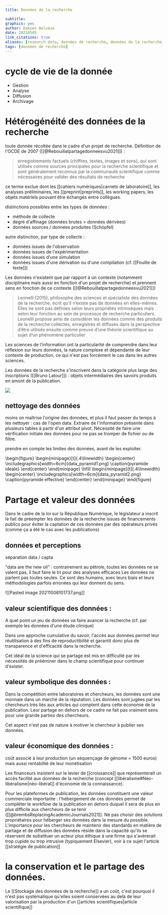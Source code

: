 ```yaml
---
title: Données de la recherche

subtitle:
graphics: yes
author: Damien Belvèze
date: 20210505
link_citations: true
aliases: [research data, données de recherche, données de la recherche, données issues de la recherche]
tags: [données de recherche]
---
```


<!-- header-includes : |
   \usepackage{graphicx}
-->

# cycle de vie de la donnée

- Gestion
- Analyse
- Diffusion
- Archivage

# Hétérogénéité des données de la recherche

toute donnée récoltée dans le cadre d'un projet de recherche. Définition de l'OCDE de 2007 ([[@Rebouillatpartagedonneesvu2021]]) :

> enregistrements factuels (chiffres, textes, images et sons), qui sont utilisés comme sources principales pour la recherche scientifique et sont généralement reconnus par la communauté scientifique comme nécessaires pour valider des résultats de recherche

ce terme exclue dont les [[cahiers numériques|carnets de laboratoire]], les analyses préliminaires, les [[preprint|preprints]], les working papers, les objets matériels pouvant être échangés entre collègues.

distinctions possibles entre les types de données : 

-  méthode de collecte
-  degré d'affinage (données brutes > données dérivées)
-  données sources / données produites (Schöpfel)

autre distinction, par type de collecte : 

- données issues de l'observation
- données issues de l'expérimentation
- données issues d'une simulation
- données issues d'une dérivation ou d'une compilation (cf. [[Fouille de texte]])

Les données n'existent que par rapport à un contexte (notamment disciplinaire mais aussi en fonction d'un projet de recherche) et prennent sens en fonction de ce contexte ([[@Rebouillatpartagedonneesvu2021]])

> Leonelli (2015), philosophe des sciences et spécialiste des données de la recherche, écrit qu’il n’existe pas de données en elles-mêmes. Elles ne sont pas définies selon leurs propriétés intrinsèques mais selon leur fonction au sein de processus de recherche particuliers. Leonelli propose ainsi de considérer les données comme des produits de la recherche collectés, enregistrés et diffusés dans la perspective d’être utilisés ensuite comme preuve d’une théorie scientifique au sujet d’un phénomène particulier

Les sciences de l'information ont la particularité de comprendre dans leur réflexion sur leurs données, la nature complexe et dépendante de leur contexte de production, ce qui n'est pas forcément le cas dans les autres sciences.

Les données de la recherche s'inscrivent dans la catégorie plus large des inscriptions ([[Bruno Latour]]) : objets intermédiaires des savoirs produits en amont de la publication.

![](data_narrative.jpg)

## nettoyage des données

moins on maîtrise l'origine des données, et plus il faut passer du temps à les nettoyer : cas de l'open data. Extraire de l'information présente dans plusieurs tables à partir d'un attribut pivot. 
Nécessité de faire une vérification initiale des données pour ne pas se tromper de fichier ou de filtre.

prendre en compte les limites des données, avant de les exploiter. 


\begin{figure}
\begin{minipage}[t]{.4\linewidth}
    \begin{center}
       \includegraphics[width=6cm]{data_pyramid1.png}
       \caption{pyramide ideale}
    \end{center}
\end{minipage}
\hfill
\begin{minipage}[t]{.4\linewidth}
    \begin{center}
       \includegraphics[width=6cm]{data_pyramid2.png}
       \caption{pyramide effective}
    \end{center}
\end{minipage}
\end{figure}




# Partage et valeur des données

Dans le cadre de la loi sur la République Numérique, le législateur a inscrit le fait de préempter les données de la recherche issues de financements publics pour éviter la captation de ces données par des opérateurs privés (comme ça a été le cas avec les publications) 

## données et perceptions

séparation data / capta

"data are the new oil" : contrairement au pétrole, toutes les données ne se valent pas, il faut faire le tri pour des analyses efficaces
Les données ne parlent pas toutes seules. Ce sont des humains, avec leurs biais et leurs méthodologies parfois erronées qui leur donnent du sens. 

![[Pasted image 20211008101737.png]]


##  valeur scientifique des données : 

A quel point un jeu de données va faire avancer la recherche (cf. par exemple les données d'une étude clinique)

Dans une approche cumulative du savoir, l'accès aux données permet leur réutilisation à des fins de reproductibilité et garantit donc plus de transparence et d'efficacité dans la recherche.

Cet idéal de la science qui se partage est mis en difficulté par les nécessités de prééminer dans le champ scientifique pour continuer d'exister. 


## valeur symbolique des données : 

Dans la compétition entre laboratoires et chercheurs, les données sont une monnaie dans un marché de la réputation.
Les données sont jugées par les chercheurs très liés aux articles qui comptent dans cette économie de la publication. Leur partage en dehors de ce cadre ne fait pas vraiment sens pour une grande parties des chercheurs.

Cet aspect n'est pas de nature à motiver le chercheur à publier ses données. 

## valeur économique des données : 

coût associé à leur production (un séquençage de génome = 1500 euros) mais aussi rentabilité de leur monétisation

Les financeurs insistent sur le levier de [[croissance]] que représenterait un accès facilité aux données de la recherche (concept [[libéralisme#Néo-libéralisme|néo-libéral]] d'économie de la connaissance).

Pour les plateformes de publication, les données constituent une valeur commerciale importante : l'hébergement de ces données permet de compléter le workflow de la publication en dehors duquel il sera de plus en plus difficile aux chercheurs de se tenir ([[@brembsReplacingAcademicJournals2021]]. 
Ne pas choisir des solutions propriétaires pour héberger ses données dans la mesure du possible. 
L'importance pour les chercheurs de maintenir des standards en matière de partage et de diffusion des données réside dans la capacité qu'ils se réservent de substituer un acteur plus éthique à une firme qui s'avèrerait trop cupide ou trop intrusive (typiquement Elsevier), voir à ce sujet l'article [[stratégie de publication]]

# la conservation et le partage des données. 

Le [[Stockage des données de la recherche]] a un coût, c'est pourquoi il n'est pas systématique qu'elles soient conservées au delà de leur valorisation par la production d'un [[articles scientifiques|article scientifique]] 


